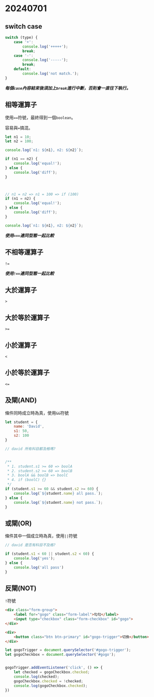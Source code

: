 # 20240701

## switch case

```js
switch (type) {
    case '+':
        console.log('+++++');
        break;
    case '-':
        console.log('-----');
        break;
    default:
        console.log('not match.');
}
```

***每個`case`內容結束後須加上`break`進行中斷，否則會一直往下執行。***


## 相等運算子

使用`==`符號，最終得到一個`boolean`。

容易與`=`搞混。

```js
let n1 = 10;
let n2 = 100;

console.log(`n1: ${n1}, n2: ${n2}`);

if (n1 == n2) {
    console.log('equal!');
} else {
    console.log('diff');
}



// n1 = n2 => n1 = 100 => if (100)
if (n1 = n2) {
    console.log('equal!');
} else {
    console.log('diff');
}

console.log(`n1: ${n1}, n2: ${n2}`);
```

***使用`===`連同型態一起比較***

## 不相等運算子

`!=`

***使用`!==`連同型態一起比較***

## 大於運算子

`>`

## 大於等於運算子

`>=`

## 小於運算子

`<`

## 小於等於運算子

`<=`

## 及閘(AND)

條件同時成立時為真，使用`&&`符號

```js
let student = {
    name: 'David',
    s1: 50,
    s2: 100
}

// david 所有科目都及格嗎?


/**
 * 1. student.s1 >= 60 => boolA
 * 2. student.s2 >= 60 => boolB
 * 3. boolA && boolB => boolC
 * 4. if (boolC) {}
 */
if (student.s1 >= 60 && student.s2 >= 60) {
    console.log(`${student.name} all pass.`);
} else {
    console.log(`${student.name} not pass.`);
}
```

## 或閘(OR)

條件其中一個成立時為真，使用`||`符號

```js
// david 是否有科目不及格?

if (student.s1 < 60 || student.s2 < 60) {
    console.log('yes');
} else {
    console.log('all pass')
}
```

## 反閘(NOT)

`!`符號

```html
<div class="form-group">
    <label for="gogo" class="form-label">勾勾</label>
    <input type="checkbox" class="form-checkbox" id="gogo">
</div>

<div>
    <button class="btn btn-primary" id="gogo-trigger">切換</button>
</div>
```

```js
let gogoTrigger = document.querySelector('#gogo-trigger');
let gogoCheckbox = document.querySelector('#gogo');


gogoTrigger.addEventListener('click', () => {
    let checked = gogoCheckbox.checked;
    console.log(checked);
    gogoCheckbox.checked = !checked;
    console.log(gogoCheckbox.checked);
})
```